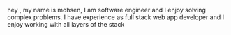hey , my name is mohsen, I am software engineer and I enjoy solving complex problems.
I have experience as full stack web app developer and I enjoy working with all layers of the stack